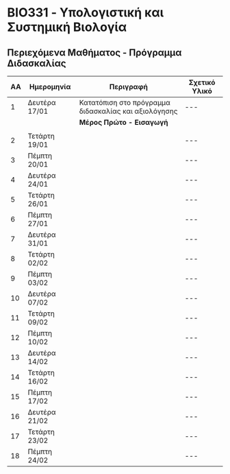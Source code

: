 # BIO331 - Υπολογιστική και Συστημική Βιολογία

## Περιεχόμενα Μαθήματος - Πρόγραμμα Διδασκαλίας

| **ΑΑ** | **Ημερομηνία** | **Περιγραφή**| **Σχετικό Υλικό**|
| --- | ----------- |---|---|
| 1 | Δευτέρα 17/01| Κατατόπιση στο πρόγραμμα διδασκαλίας και αξιολόγησης |---|
| ||**Μέρος Πρώτο - Εισαγωγή** |
|  |  | | |
| 2 | Τετάρτη 19/01|  |---|
| 3 | Πέμπτη 20/01|  |---|
| 4 | Δευτέρα 24/01| |---|
| 5 | Τετάρτη 26/01|  |---|
| 6 | Πέμπτη 27/01|  |---|
| 7 | Δευτέρα 31/01| |---|
| 8 | Τετάρτη 02/02|  |---|
| 9 | Πέμπτη 03/02|  |---|
| 10 | Δευτέρα 07/02| |---|
| 11 | Τετάρτη 09/02|  |---|
| 12 | Πέμπτη 10/02|  |---|
| 13 | Δευτέρα 14/02| |---|
| 14 | Τετάρτη 16/02|  |---|
| 15 | Πέμπτη 17/02|  |---|
| 16 | Δευτέρα 21/02| |---|
| 17 | Τετάρτη 23/02|  |---|
| 18 | Πέμπτη 24/02|  |---|
